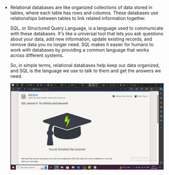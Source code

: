 - Relational databases are like organized collections of data stored in tables, where each table has rows and columns. These databases use relationships between tables to link related information together.

    SQL, or Structured Query Language, is a language used to communicate with these databases. It's like a universal tool that lets you ask questions about your data, add new information, update existing records, and remove data you no longer need. SQL makes it easier for humans to work with databases by providing a common language that works across different systems.

    So, in simple terms, relational databases help keep our data organized, and SQL is the language we use to talk to them and get the answers we need. 
    
    ![completion](DBEx.png)